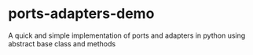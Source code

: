 # ports-adapters-demo

A quick and simple implementation of ports and adapters in python using abstract base class and methods

